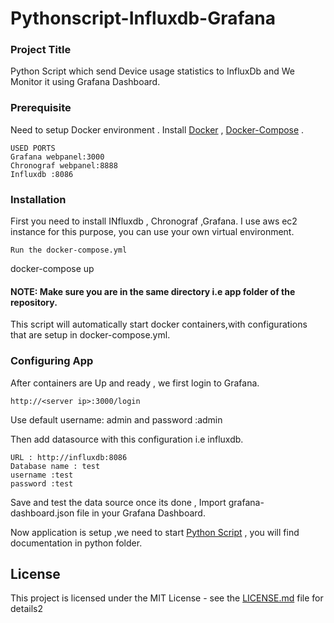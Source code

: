 # Pythonscript-Influxdb-Grafana

### Project Title

Python Script which send Device usage statistics to InfluxDb and We Monitor it using Grafana Dashboard.

### Prerequisite

Need to setup Docker environment .
Install [Docker](https://docs.docker.com/install/) , [Docker-Compose](https://docs.docker.com/compose/install/) .


```
USED PORTS
Grafana webpanel:3000
Chronograf webpanel:8888
Influxdb :8086
```

### Installation

First you need to install INfluxdb , Chronograf ,Grafana.
I use aws ec2 instance for this purpose, you can use your own virtual environment.
```
Run the docker-compose.yml
```
docker-compose up
#### NOTE: Make sure you are in the same directory  i.e  app folder of the repository.
This script will automatically start docker containers,with configurations that are setup in docker-compose.yml.


### Configuring App

After containers are Up and  ready , we first login to Grafana.

```
http://<server ip>:3000/login
```
Use default username: admin and password :admin

Then add datasource with this configuration i.e influxdb.
```
URL : http://influxdb:8086
Database name : test
username :test
password :test
```
Save and test the data source once its done , Import grafana-dashboard.json file  in your Grafana Dashboard.

Now application is setup ,we need to start [Python Script](https://github.com/rishavpathania1995/PYTHON-INFLUXDB-GRAFANA/tree/master/python) , you will find documentation in python folder.


## License

This project is licensed under the MIT License - see the [LICENSE.md](LICENSE.md) file for details2